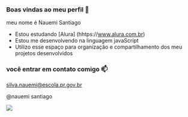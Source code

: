 ### Boas vindas ao meu perfil 💟

meu nome é Nauemi Santiago

- Estou estudando [Alura] (hhtps://www.alura.com.br) 
- Estou me desenvolvendo na linguagem javaScript
- Utilizo esse espaço para organização e compartilhamento dos meu projetos desenvolvidos

### você entrar em contato comigo 📫

silva.nauemi@escola.pr.gov.br

@nauemi santiago

![](https://media1.tenor.com/m/_jtxnBQwlJQAAAAC/calleri-spfc.gif0)
